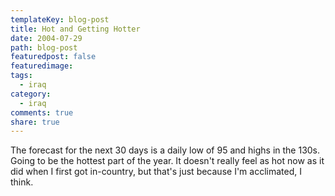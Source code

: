 ```yaml
---
templateKey: blog-post
title: Hot and Getting Hotter
date: 2004-07-29
path: blog-post
featuredpost: false
featuredimage:
tags:
  - iraq
category:
  - iraq
comments: true
share: true
---
```


The forecast for the next 30 days is a daily low of 95 and highs in the 130s. Going to be the hottest part of the year. It doesn't really feel as hot now as it did when I first got in-country, but that's just because I'm acclimated, I think.
